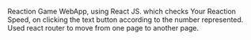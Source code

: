 Reaction Game WebApp, using React JS.
which checks Your Reaction Speed, on clicking the text button according to the number represented.
Used react router to move from one page to another page.
